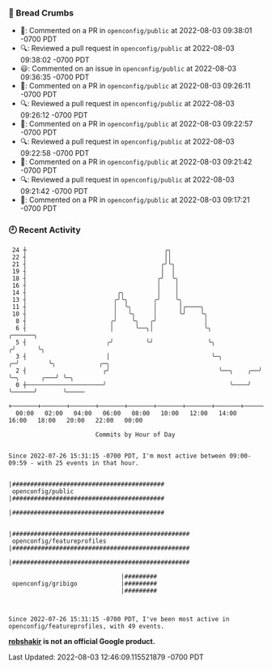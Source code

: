 ### 🍞 Bread Crumbs

 * 💬: Commented on a PR in  `openconfig/public` at 2022-08-03 09:38:01 -0700 PDT
 * 🔍: Reviewed a pull request in  `openconfig/public` at 2022-08-03 09:38:02 -0700 PDT
 * 😃: Commented on an issue in `openconfig/public` at 2022-08-03 09:36:35 -0700 PDT
 * 💬: Commented on a PR in  `openconfig/public` at 2022-08-03 09:26:11 -0700 PDT
 * 🔍: Reviewed a pull request in  `openconfig/public` at 2022-08-03 09:26:12 -0700 PDT
 * 💬: Commented on a PR in  `openconfig/public` at 2022-08-03 09:22:57 -0700 PDT
 * 🔍: Reviewed a pull request in  `openconfig/public` at 2022-08-03 09:22:58 -0700 PDT
 * 💬: Commented on a PR in  `openconfig/public` at 2022-08-03 09:21:42 -0700 PDT
 * 🔍: Reviewed a pull request in  `openconfig/public` at 2022-08-03 09:21:42 -0700 PDT
 * 💬: Commented on a PR in  `openconfig/public` at 2022-08-03 09:17:21 -0700 PDT

### 🕘 Recent Activity
```
 24 ┼                                      ╭╮
 22 ┤                                      ││
 21 ┤                                     ╭╯╰╮
 19 ┤                                     │  │
 18 ┤                                    ╭╯  ╰╮
 16 ┤                                    │    │
 14 ┤                         ╭╮         │    │
 13 ┤                        ╭╯╰╮       ╭╯    ╰╮
 11 ┤                        │  ╰╮      │      │╭────╮
 10 ┤                        │   ╰╮     │      ╰╯    ╰╮
  8 ┤                       ╭╯    ╰╮   ╭╯             │
  6 ┤                       │      ╰──╮│              ╰╮                ╭──────╮
  5 ┤                      ╭╯         ╰╯               ╰╮              ╭╯      ╰╮
  3 ┤                      │                            ╰─╮          ╭─╯        ╰╮            ╭─╮
  2 ┤                     ╭╯                              ╰──╮    ╭──╯           ╰─╮      ╭───╯ ╰─╮
  0 ┼─────────────────────╯                                  ╰────╯                ╰──────╯       ╰─────
    +───────+───────+───────+───────+───────+───────+───────+───────+───────+───────+───────+───────+────
  00:00   02:00   04:00   06:00   08:00   10:00   12:00   14:00   16:00   18:00   20:00   22:00   00:00   

						Commits by Hour of Day


Since 2022-07-26 15:31:15 -0700 PDT, I'm most active between 09:00-09:59 - with 25 events in that hour.

```



```
                               |##########################################
 openconfig/public             |##########################################
                               |##########################################

                               |#################################################
 openconfig/featureprofiles    |#################################################
                               |#################################################

                               |#########
 openconfig/gribigo            |#########
                               |#########



Since 2022-07-26 15:31:15 -0700 PDT, I've been most active in openconfig/featureprofiles, with 49 events.

```
**[robshakir](mailto:robjs@google.com) is not an official Google product.**  


Last Updated: 2022-08-03 12:46:09.115521879 -0700 PDT
